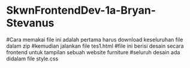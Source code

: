 # SkwnFrontendDev-1a-Bryan-Stevanus
#Cara memakai file ini adalah pertama harus download keseluruhan file dalam zip
#kemudian jalankan file tes1.html
#file ini berisi desain secara frontend untuk tampilan sebuah website furniture
#seluruh desain ada didalam file style.css
